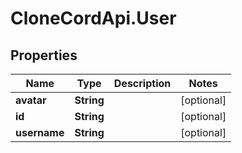 # CloneCordApi.User

## Properties
Name | Type | Description | Notes
------------ | ------------- | ------------- | -------------
**avatar** | **String** |  | [optional] 
**id** | **String** |  | [optional] 
**username** | **String** |  | [optional] 


